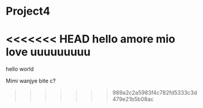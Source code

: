 # Project4

<<<<<<< HEAD
hello amore mio
love uuuuuuuuu
=======
hello world 


Mimi wanjye bite c?
>>>>>>> 989a2c2a5983f4c782fd5333c3d479e21b5b08ac
